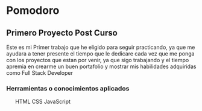 <h1>Pomodoro</h1>

<h2>Primero Proyecto Post Curso</h2>

<p>Este es mi Primer trabajo que he eligido para seguir practicando, ya que me ayudara a tener presente el tiempo que le dedicare cada vez que me ponga con los proyectos que estan por venir, ya que sigo trabajando y el tiempo apremia en crearme un buen portafolio y mostrar mis habilidades adquiridas como Full Stack Developer</p>

<h3>Herramientas o conocimientos aplicados</h3>
<ul>
  <il>HTML</il>
  <il>CSS</il>
  <il>JavaScript</il>
</ul>
